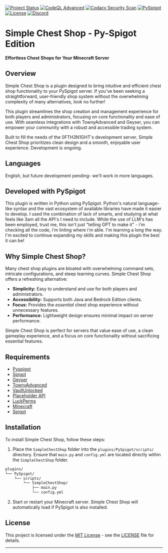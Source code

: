 [![Project Status](https://img.shields.io/badge/Project%20Status-In%20Development-yellow.svg)](https://shields.io/)
[![CodeQL Advanced](https://github.com/Ktiseos-Nyx/SimpleChestShop-Pyspigot/actions/workflows/codeql.yml/badge.svg)](https://github.com/Ktiseos-Nyx/SimpleChestShop-Pyspigot/actions/workflows/codeql.yml)
[![Codacy Security Scan](https://github.com/Ktiseos-Nyx/SimpleChestShop-Pyspigot/actions/workflows/codacy.yml/badge.svg)](https://github.com/Ktiseos-Nyx/SimpleChestShop-Pyspigot/actions/workflows/codacy.yml)
[![PySpigot](https://img.shields.io/badge/PySpigot-Supported-blue.svg)](https://www.spigotmc.org/wiki/pyspigot-installation/)
[![License](https://img.shields.io/badge/License-MIT-green.svg)](https://opensource.org/licenses/MIT)
[![Discord](https://img.shields.io/discord/1024442483750490222?logo=discord&style=for-the-badge&color=5865F2)](https://discord.gg/5t2kYxt7An)


# Simple Chest Shop - Py-Spigot Edition

**Effortless Chest Shops for Your Minecraft Server**

## Overview

Simple Chest Shop is a plugin designed to bring intuitive and efficient chest shop functionality to your PySpigot server. If you've been seeking a straightforward, user-friendly shop system without the overwhelming complexity of many alternatives, look no further!

This plugin streamlines the shop creation and management experience for both players and administrators, focusing on core functionality and ease of use. With seamless integrations with TownyAdvanced and Geyser, you can empower your community with a robust and accessible trading system.

Built to fill the needs of the 0FTH3N1GHT's development server, Simple Chest Shop prioritizes clean design and a smooth, enjoyable user experience. Development is ongoing.

## Languages 

English, but future development pending- we'll work in more languages. 

## Developed with PySpigot

This plugin is written in Python using PySpigot. Python's natural language-like syntax and the vast ecosystem of available libraries have made it easier to develop. I used the combination of lack of smarts, and studying at what feels like 3am all the API's I need to include. While the use of LLM's has been employed, trust me, this isn't just "telling GPT to make it" - i'm checking all the code, i'm linting where i'm able. I'm learning a long the way. I'm excited to continue expanding my skills and making this plugin the best it can be!

## Why Simple Chest Shop?

Many chest shop plugins are bloated with overwhelming command sets, intricate configurations, and steep learning curves. Simple Chest Shop offers a refreshing alternative:

*   **Simplicity:** Easy to understand and use for both players and administrators.
*   **Accessibility:** Supports both Java and Bedrock Edition clients.
*   **Focus:** Provides the *essential* chest shop experience without unnecessary features.
*   **Performance:** Lightweight design ensures minimal impact on server performance.

Simple Chest Shop is perfect for servers that value ease of use, a clean gameplay experience, and a focus on core functionality without sacrificing essential features.


## Requirements

- [Pyspigot](https://github.com/magicmq/pyspigot)
- [Spigot](https://www.spigotmc.org/)
- [Geyser](https://geysermc.org/)
- [TownyAdvanced](https://github.com/TownyAdvanced/Towny)
- [VaultUnlocked](https://github.com/TheNewEconomy/VaultUnlocked)
- [Placeholder API](https://github.com/PlaceholderAPI/PlaceholderAPI)
- [LuckPerms](https://luckperms.net/)
- [Minecraft](https://www.minecraft.net/en-us)
- [Spigot](https://www.spigotmc.org/)


## Installation 

To install Simple Chest Shop, follow these steps:

1.  Place the `SimpleChestShop` folder into the `plugins/PySpigot/scripts/` directory. Ensure that `main.py` and `config.yml` are located directly within the `SimpleChestShop` folder.

```bash
plugins/
└── PySpigot/
    └── scripts/
        └── SimpleChestShop/
            ├── main.py
            └── config.yml
```
2.  Start or restart your Minecraft server. Simple Chest Shop will automatically load if PySpigot is also installed.


## License

This project is licensed under the [MIT License](LICENSE) - see the [LICENSE](LICENSE) file for details.

---
